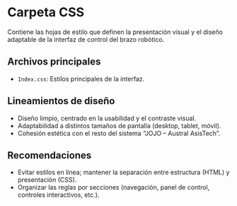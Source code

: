 # Carpeta CSS

Contiene las hojas de estilo que definen la presentación visual y el diseño adaptable de la interfaz de control del brazo robótico.

## Archivos principales

- `Index.css`: Estilos principales de la interfaz.

## Lineamientos de diseño

- Diseño limpio, centrado en la usabilidad y el contraste visual.
- Adaptabilidad a distintos tamaños de pantalla (desktop, tablet, móvil).
- Cohesión estética con el resto del sistema “JOJO – Austral AsisTech”.

## Recomendaciones

- Evitar estilos en línea; mantener la separación entre estructura (HTML) y presentación (CSS).
- Organizar las reglas por secciones (navegación, panel de control, controles interactivos, etc.).
